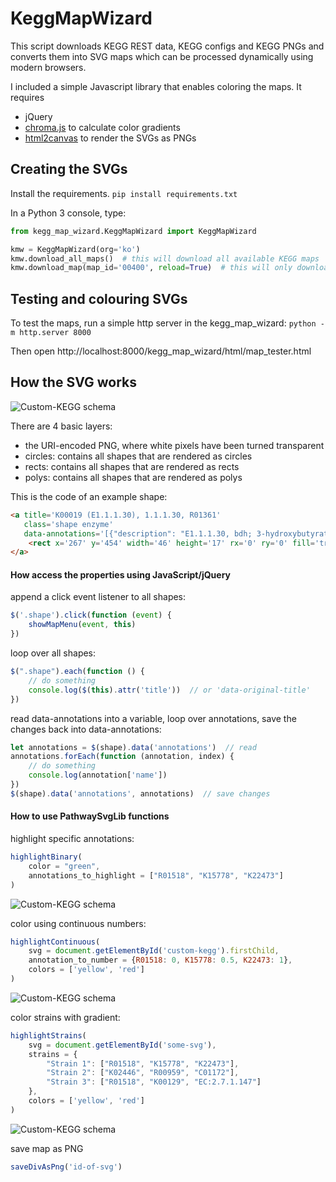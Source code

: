 # KeggMapWizard

This script downloads KEGG REST data, KEGG configs and KEGG PNGs and converts them into SVG maps 
which can be processed dynamically using modern browsers.

I included a simple Javascript library that enables coloring the maps. It requires

- jQuery
- [chroma.js](https://gka.github.io/chroma.js/) to calculate color gradients
- [html2canvas](https://html2canvas.hertzen.com/) to render the SVGs as PNGs



## Creating the SVGs

Install the requirements. `pip install requirements.txt`

In a Python 3 console, type:

```python
from kegg_map_wizard.KeggMapWizard import KeggMapWizard

kmw = KeggMapWizard(org='ko')
kmw.download_all_maps()  # this will download all available KEGG maps
kmw.download_map(map_id='00400', reload=True)  # this will only download this specific KEGG map
```

## Testing and colouring SVGs

To test the maps, run a simple http server in the kegg_map_wizard: `python -m http.server 8000`

Then open http://localhost:8000/kegg_map_wizard/html/map_tester.html

## How the SVG works

![Custom-KEGG schema](./resources/custom-kegg.svg)

There are 4 basic layers:

- the URI-encoded PNG, where white pixels have been turned transparent
- circles: contains all shapes that are rendered as circles
- rects: contains all shapes that are rendered as rects
- polys: contains all shapes that are rendered as polys

This is the code of an example shape:

```html
<a title='K00019 (E1.1.1.30), 1.1.1.30, R01361'
   class='shape enzyme'
   data-annotations='[{"description": "E1.1.1.30, bdh; 3-hydroxybutyrate dehydrogenase [EC:1.1.1.30]", "name": "K00019", "type": "KEGG Gene"}, {"description": "3-hydroxybutyrate dehydrogenase; NAD-beta-hydroxybutyrate dehydrogenase; hydroxybutyrate oxidoreductase; beta-hydroxybutyrate dehydrogenase; D-beta-hydroxybutyrate dehydrogenase; D-3-hydroxybutyrate dehydrogenase; D-(-)-3-hydroxybutyrate dehydrogenase; beta-hydroxybutyric acid dehydrogenase; 3-D-hydroxybutyrate dehydrogenase; beta-hydroxybutyric dehydrogenase", "name": "EC:1.1.1.30", "type": "Enzyme Commission"}, {"description": "(R)-3-Hydroxybutanoate:NAD+ oxidoreductase; (R)-3-Hydroxybutanoate + NAD+ \u003c=\u003e Acetoacetate + NADH + H+", "name": "R01361", "type": "KEGG Reaction"}]'>
    <rect x='267' y='454' width='46' height='17' rx='0' ry='0' fill='transparent'/>
</a>
```

#### How access the properties using JavaScript/jQuery

append a click event listener to all shapes:

```javascript
$('.shape').click(function (event) {
    showMapMenu(event, this)
})
```

loop over all shapes:

```javascript
$(".shape").each(function () {
    // do something
    console.log($(this).attr('title'))  // or 'data-original-title'
})
```

read data-annotations into a variable, loop over annotations, save the changes back into data-annotations:

```javascript
let annotations = $(shape).data('annotations')  // read
annotations.forEach(function (annotation, index) {
    // do something
    console.log(annotation['name'])
})
$(shape).data('annotations', annotations)  // save changes
```

#### How to use PathwaySvgLib functions

highlight specific annotations:

```javascript
highlightBinary(
    color = "green",
    annotations_to_highlight = ["R01518", "K15778", "K22473"]
)
```

![Custom-KEGG schema](./resources/binary.png)

color using continuous numbers:

```javascript
highlightContinuous(
    svg = document.getElementById('custom-kegg').firstChild,
    annotation_to_number = {R01518: 0, K15778: 0.5, K22473: 1},
    colors = ['yellow', 'red']
)
```

![Custom-KEGG schema](./resources/continuous.png)

color strains with gradient:

```javascript
highlightStrains(
    svg = document.getElementById('some-svg'),
    strains = {
        "Strain 1": ["R01518", "K15778", "K22473"],
        "Strain 2": ["K02446", "R00959", "C01172"],
        "Strain 3": ["R01518", "K00129", "EC:2.7.1.147"]
    },
    colors = ['yellow', 'red']
)
```

![Custom-KEGG schema](./resources/strains.png)

save map as PNG

```javascript
saveDivAsPng('id-of-svg')
```
